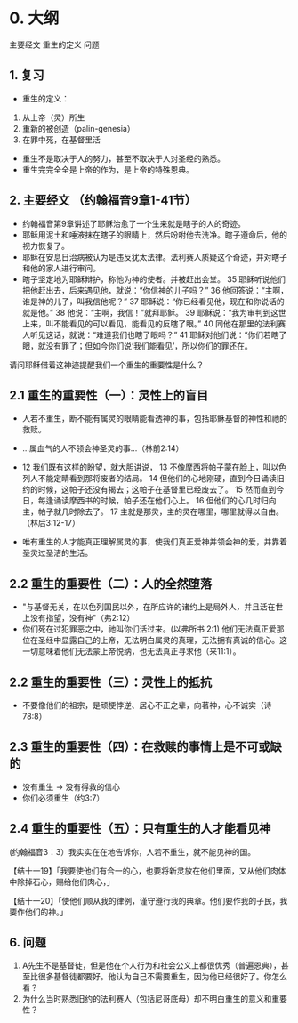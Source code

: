 # 0. 大纲
主要经文
重生的定义
问题


## 1. 复习
- 重生的定义：
1. 从上帝（灵）所生
2. 重新的被创造（palin-genesia）
3. 在罪中死，在基督里活

- 重生不是取决于人的努力，甚至不取决于人对圣经的熟悉。
- 重生完完全全是上帝的作为，是上帝的特殊恩典。

## 2. 主要经文 （约翰福音9章1-41节）

- 约翰福音第9章讲述了耶稣治愈了一个生来就是瞎子的人的奇迹。
- 耶稣用泥土和唾液抹在瞎子的眼睛上，然后吩咐他去洗净。瞎子遵命后，他的视力恢复了。
- 耶稣在安息日治病被认为是违反犹太法律。法利赛人质疑这个奇迹，并对瞎子和他的家人进行审问。
- 瞎子坚定地为耶稣辩护，称他为神的使者。并被赶出会堂。
35 耶稣听说他们把他赶出去，后来遇见他，就说：“你信神的儿子吗？” 36 他回答说：“主啊，谁是神的儿子，叫我信他呢？” 37 耶稣说：“你已经看见他，现在和你说话的就是他。” 38 他说：“主啊，我信！”就拜耶稣。 39 耶稣说：“我为审判到这世上来，叫不能看见的可以看见，能看见的反瞎了眼。” 40 同他在那里的法利赛人听见这话，就说：“难道我们也瞎了眼吗？” 41 耶稣对他们说：“你们若瞎了眼，就没有罪了；但如今你们说‘我们能看见’，所以你们的罪还在。

请问耶稣借着这神迹提醒我们一个重生的重要性是什么？


## 2.1 重生的重要性（一）：灵性上的盲目
- 人若不重生，断不能有属灵的眼睛能看透神的事，包括耶稣基督的神性和祂的救赎。

- ...属血气的人不领会神圣灵的事...（林前2:14）

- 12 我们既有这样的盼望，就大胆讲说， 13 不像摩西将帕子蒙在脸上，叫以色列人不能定睛看到那将废者的结局。 14 但他们的心地刚硬，直到今日诵读旧约的时候，这帕子还没有揭去；这帕子在基督里已经废去了。 15 然而直到今日，每逢诵读摩西书的时候，帕子还在他们心上。 16 但他们的心几时归向主，帕子就几时除去了。 17 主就是那灵，主的灵在哪里，哪里就得以自由。（林后3:12-17）

- 唯有重生的人才能真正理解属灵的事，使我们真正爱神并领会神的爱，并靠着圣灵过圣洁的生活。



## 2.2 重生的重要性（二）：人的全然堕落

- "与基督无关，在以色列国民以外，在所应许的诸约上是局外人，并且活在世上没有指望，没有神"（弗2:12）
- 你们死在过犯罪恶之中，祂叫你们活过来。(以弗所书 2:1)
他们无法真正爱那位在圣经中显露自己的上帝，无法明白属灵的真理，无法拥有真诚的信心。这一切意味着他们无法蒙上帝悦纳，也无法真正寻求他（来11:1）。
## 2.2 重生的重要性（三）：灵性上的抵抗
- 不要像他们的祖宗，是顽梗悖逆、居心不正之辈，向著神，心不诚实（诗78:8）

## 2.3 重生的重要性（四）：在救赎的事情上是不可或缺的
- 没有重生 -> 没有得救的信心
- 你们必须重生（约3:7）

## 2.4 重生的重要性（五）：只有重生的人才能看见神

(约翰福音3：3）我实实在在地告诉你，人若不重生，就不能见神的国。


【结十一19】「我要使他们有合一的心，也要将新灵放在他们里面，又从他们肉体中除掉石心，赐给他们肉心，」

【结十一20】「使他们顺从我的律例，谨守遵行我的典章。他们要作我的子民，我要作他们的神。」


## 6. 问题
1. A先生不是基督徒，但是他在个人行为和社会公义上都很优秀（普遍恩典），甚至比很多基督徒都要好。他认为自己不需要重生，因为他已经很好了。你怎么看？
2. 为什么当时熟悉旧约的法利赛人（包括尼哥底母）却不明白重生的意义和重要性？